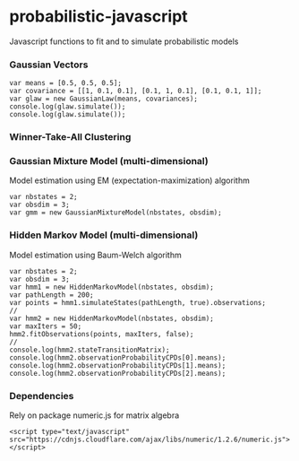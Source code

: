 # probabilistic-javascript

Javascript functions to fit and to simulate probabilistic models


### Gaussian Vectors

    var means = [0.5, 0.5, 0.5];
    var covariance = [[1, 0.1, 0.1], [0.1, 1, 0.1], [0.1, 0.1, 1]];
    var glaw = new GaussianLaw(means, covariances);
    console.log(glaw.simulate());
    console.log(glaw.simulate());


### Winner-Take-All Clustering


### Gaussian Mixture Model (multi-dimensional)
Model estimation using EM (expectation-maximization) algorithm

    var nbstates = 2;
    var obsdim = 3;
    var gmm = new GaussianMixtureModel(nbstates, obsdim);

### Hidden Markov Model (multi-dimensional)
Model estimation using Baum-Welch algorithm

    var nbstates = 2;
    var obsdim = 3;
    var hmm1 = new HiddenMarkovModel(nbstates, obsdim);
    var pathLength = 200;
    var points = hmm1.simulateStates(pathLength, true).observations;
    //
    var hmm2 = new HiddenMarkovModel(nbstates, obsdim);
    var maxIters = 50;
    hmm2.fitObservations(points, maxIters, false);
    //
    console.log(hmm2.stateTransitionMatrix);
    console.log(hmm2.observationProbabilityCPDs[0].means);
    console.log(hmm2.observationProbabilityCPDs[1].means);
    console.log(hmm2.observationProbabilityCPDs[2].means);


### Dependencies
Rely on package numeric.js for matrix algebra

    <script type="text/javascript" src="https://cdnjs.cloudflare.com/ajax/libs/numeric/1.2.6/numeric.js"></script>


